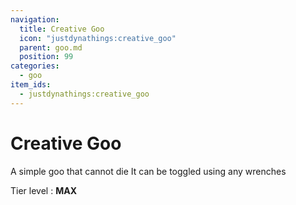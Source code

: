 ```yaml
---
navigation:
  title: Creative Goo
  icon: "justdynathings:creative_goo"
  parent: goo.md
  position: 99
categories:
  - goo
item_ids:
  - justdynathings:creative_goo
---
```


# Creative Goo

A simple goo that cannot die
It can be toggled using any wrenches

Tier level : **MAX**

<BlockImage id="justdynathings:creative_goo" scale="4.0" p:alive="false"/> 
<BlockImage id="justdynathings:creative_goo" scale="4.0" p:alive="true" />

<RecipeFor id="justdynathings:creative_goo" />

